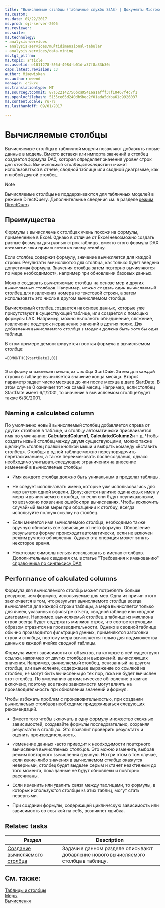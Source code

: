 ```yaml
---
title: "Вычисляемые столбцы (табличные службы SSAS) | Документы Microsoft"
ms.custom: 
ms.date: 05/22/2017
ms.prod: sql-server-2016
ms.reviewer: 
ms.suite: 
ms.technology:
- analysis-services
- analysis-services/multidimensional-tabular
- analysis-services/data-mining
ms.tgt_pltfrm: 
ms.topic: article
ms.assetid: e1011278-556d-4984-b01d-a37f8a33b304
caps.latest.revision: 13
author: Minewiskan
ms.author: owend
manager: erikre
ms.translationtype: MT
ms.sourcegitcommit: 876522142756bca05416a1afff3cf10467f4c7f1
ms.openlocfilehash: 5155ce65d240db9bec2f01ada5dcba61c9926037
ms.contentlocale: ru-ru
ms.lasthandoff: 09/01/2017

---
```

# <a name="calculated-columns"></a>Вычисляемые столбцы
  Вычисляемые столбцы в табличной модели позволяют добавлять новые данные в модель. Вместо вставки или импорта значений в столбец создается формула DAX, которая определяет значения уровня строк для столбца. Вычисляемый столбец впоследствии может использоваться в отчете, сводной таблице или сводной диаграмме, как и любой другой столбец.  
  
> [!NOTE]  
>  Вычисляемые столбцы не поддерживаются для табличных моделей в режиме DirectQuery. Дополнительные сведения см. в разделе [режим DirectQuery](../../analysis-services/tabular-models/directquery-mode-ssas-tabular.md).  
  
  
##  <a name="bkmk_understanding"></a> Преимущества  
 Формулы в вычисляемых столбцах очень похожи на формулы, применяемые в Excel. Однако в отличие от Excel невозможно создать разные формулы для разных строк таблицы, вместо этого формула DAX автоматически применяется ко всему столбцу.  
  
 Если столбец содержит формулу, значение вычисляется для каждой строки. Результаты вычисляются для столбца, как только будет введена допустимая формула. Значения столбца затем повторно вычисляются по мере необходимости, например при обновлении базовых данных.  
  
 Можно создавать вычисляемые столбцы на основе мер и других вычисляемых столбцов. Например, можно создать один вычисляемый столбец для извлечения номера из текстовой строки, а затем использовать это число в другом вычисляемом столбце.  
  
 Вычисляемый столбец создается на основе данных, которые уже присутствуют в существующей таблице, или создается с помощью формулы DAX. Например, можно выполнять объединение, сложение, извлечение подстрок и сравнение значений в других полях. Для добавления вычисляемого столбца в модели должна быть хотя бы одна таблица.  
  
 В этом примере демонстрируется простая формула в вычисляемом столбце:  
  
```  
=EOMONTH([StartDate],0])  
  
```  
  
 Эта формула извлекает месяц из столбца StartDate. Затем для каждой строки в таблице вычисляется значение конца месяца. Второй параметр задает число месяцев до или после месяца в дате StartDate. В этом случае 0 означает тот же самый месяц. Например, если столбец StartDate имеет 6/1/2001, то значение в вычисляемом столбце будет также 6/30/2001.  
  
##  <a name="bkmk_naming"></a> Naming a calculated column  
 По умолчанию новый вычисляемый столбец добавляется справа от других столбцов в таблице, и столбцу автоматически присваивается имя по умолчанию: **CalculatedColumn1**, **CalculatedColumn2**и т. д. Чтобы создать новый столбец между двумя существующими, можно также щелкнуть столбец правой кнопкой мыши и выбрать команду «Вставить столбец». Столбцы в одной таблице можно переупорядочить перетаскиванием, а также переименовать после создания, однако необходимо учитывать следующие ограничения на внесение изменений в вычисляемые столбцы.  
  
-   Имя каждого столбца должно быть уникальным в пределах таблицы.  
  
-   Не следует использовать имена, которые уже использовались для мер внутри одной модели. Допускается наличие одинаковых имен у меры и вычисляемого столбца, но если они будут неуникальными, то возможно появление ошибок при вычислениях. Чтобы исключить случайный вызов меры при обращении к столбцу, всегда используйте полную ссылку на столбец.  
  
-   Если меняется имя вычисляемого столбца, необходимо также вручную обновить все зависящие от него формулы. Обновление результатов формул происходит автоматически, если не включен режим ручного обновления. Однако эта операция может занять некоторое время.  
  
-   Некоторые символы нельзя использовать в именах столбцов. Дополнительные сведения см. в статье "Требования к именованию" [справочника по синтаксису DAX](http://msdn.microsoft.com/en-us/098630f4-7d1d-467e-976c-99b2279430d5).  
  
##  <a name="bkmk_perf"></a> Performance of calculated columns  
 Формула для вычисляемого столбца может потреблять больше ресурсов, чем формулы, используемые для мер. Одна из причин этого заключается в том, что результат вычисляемого столбца всегда вычисляется для каждой строки таблицы, а мера вычисляется только для ячеек, указанных в фильтре отчета, сводной таблице или сводной диаграмме. Например, вычисляемый столбец в таблице из миллиона строк всегда будет содержать миллион строк, что соответствующим образом отразится на производительности. Однако в сводной таблице обычно производится фильтрация данных, применяются заголовки строк и столбцы, поэтому мера вычисляется только для подмножества данных в каждой ячейке сводной таблицы.  
  
 Формула имеет зависимости от объектов, на которые в ней существуют ссылки, например от других столбцов и выражений, вычисляющих значения. Например, вычисляемый столбец, основанный на другом столбце, или вычисление, содержащее выражение со ссылкой на столбец, не могут быть вычислены до тех пор, пока не будет вычислен этот столбец. По умолчанию автоматическое обновление в книгах включено, поэтому все такие зависимости могут влиять на производительность при обновлении значений и формул.  
  
 Чтобы избежать проблем с производительностью, при создании вычисляемых столбцов необходимо придерживаться следующих рекомендаций.  
  
-   Вместо того чтобы включать в одну формулу множество сложных зависимостей, создавайте формулы последовательно, сохраняя результаты в столбцах. Это позволит проверить результаты и оценить производительность.  
  
-   Изменение данных часто приводит к необходимости повторного вычисления вычисляемых столбцов. Это можно изменить, выбрав режим повторного вычисления вручную. Но при этом в том случае, если какие-либо значения в вычисляемом столбце окажутся неверными, столбец будет выделен серым и станет неактивным до того момента, пока данные не будут обновлены и повторно рассчитаны.  
  
-   Если изменить или удалить связи между таблицами, то формулы, в которых используются столбцы из этих таблиц, могут стать неверными.  
  
-   При создании формулы, содержащей циклическую зависимость или зависимость со ссылкой на себя, возникнет ошибка.  
  
##  <a name="bkmk_rel_tasks"></a> Related tasks  
  
|Раздел|Description|  
|-----------|-----------------|  
|[Создание вычисляемого столбца](../../analysis-services/tabular-models/ssas-calculated-columns-create-a-calculated-column.md)|Задачи в данном разделе описывают добавление нового вычисляемого столбца в таблицу.|  
  
## <a name="see-also"></a>См. также:  
 [Таблицы и столбцы](../../analysis-services/tabular-models/tables-and-columns-ssas-tabular.md)   
 [Меры](../../analysis-services/tabular-models/measures-ssas-tabular.md)   
 [Вычисления](../../analysis-services/tabular-models/calculations-ssas-tabular.md)  
  
  
